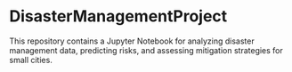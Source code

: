 # DisasterManagementProject
This repository contains a Jupyter Notebook for analyzing disaster management data, predicting risks, and assessing mitigation strategies for small cities.
